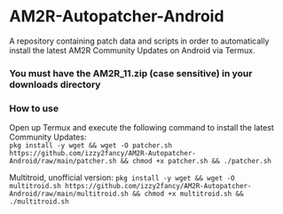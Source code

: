 # AM2R-Autopatcher-Android
A repository containing patch data and scripts in order to automatically install the latest AM2R Community Updates on Android via Termux.

### You must have the AM2R_11.zip (case sensitive) in your downloads directory ###

### How to use
Open up Termux and execute the following command to install the latest Community Updates:  
``pkg install -y wget && wget -O patcher.sh https://github.com/izzy2fancy/AM2R-Autopatcher-Android/raw/main/patcher.sh && chmod +x patcher.sh && ./patcher.sh``

Multitroid, unofficial version:
`pkg install -y wget && wget -O multitroid.sh https://github.com/izzy2fancy/AM2R-Autopatcher-Android/raw/main/multitroid.sh && chmod +x multitroid.sh && ./multitroid.sh`


